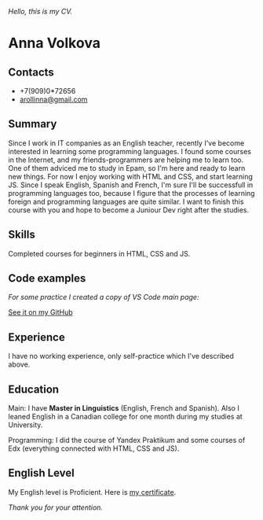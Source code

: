 *Hello, this is my CV.*


# Anna Volkova

## Contacts

* +7(909)0*72656
* arollinna@gmail.com

## Summary 

Since I work in IT companies as an English teacher, recently I've become interested in learning some programming languages. I found some courses in the Internet, and my friends-programmers are helping me to learn too. One of them adviced me to study in Epam, so I'm here and ready to learn new things. For now I enjoy working with HTML and CSS, and start learning JS. Since I speak English, Spanish and French, I'm sure I'll be successfull in programming languages too, because I figure that the processes of learning foreign and programming languages are quite similar. I want to finish this course with you and hope to become a Juniour Dev right after the studies. 

## Skills

Completed courses for beginners in HTML, CSS and JS.

## Code examples

*For some practice I created a copy of VS Code main page:*

[See it on my GitHub](https://github.com/Arollinna/Anna-Volkova/tree/master/VS%20Code%20page%20copy)

## Experience

I have no working experience, only self-practice which I've described above.  

## Education 

Main: I have **Master in Linguistics** (English, French and Spanish). Also I leaned English in a Canadian college for one month during my studies at University. 

Programming: I did the course of Yandex Praktikum and some courses of Edx (everything connected with HTML, CSS and JS). 

## English Level

My English level is Proficient.
Here is [my certificate](https://www.efset.org/cert/nxvxdV). 


*Thank you for your attention.*